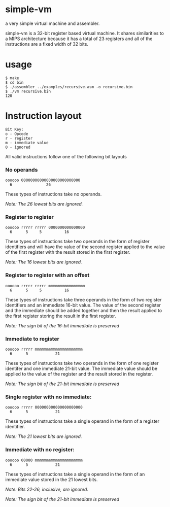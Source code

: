 simple-vm
=========
a very simple virtual machine and assembler.

simple-vm is a 32-bit register based virtual machine. It shares similarities to a MIPS 
architecture because it has a total of 23 registers and all of the instructions are a 
fixed width of 32 bits.

usage
=====
```
$ make
$ cd bin
$ ./assembler ../examples/recursive.asm -o recursive.bin
$ ./vm recursive.bin
120
```

# Instruction layout
```
Bit Key:
o - Opcode
r - register
m - immediate value
0 - ignored
```
All valid instructions follow one of the following bit layouts
### No operands
```
oooooo 00000000000000000000000000
  6               26
```
These types of instructions take no operands.

*Note: The 26 lowest bits are ignored.*

### Register to register
```
oooooo rrrrr rrrrr 0000000000000000
  6      5     5          16
```
These types of instructions take two operands in the form of register identifiers and 
will have the value of the second register applied to the value of the first register
with the result stored in the first register.

*Note: The 16 lowest bits are ignored.*

### Register to register with an offset
```
oooooo rrrrr rrrrr mmmmmmmmmmmmmmmm
  6      5     5          16
```
These types of instructions take three operands in the form of two register identifiers
and an immediate 16-bit value. The value of the second register and the immediate should
be added together and then the result applied to the first register storing the result
in the first register.

*Note: The sign bit of the 16-bit immediate is preserved*

### Immediate to register
```
oooooo rrrrr mmmmmmmmmmmmmmmmmmmmm
  6      5            21
```
These types of instructions take two operands in the form of one register identifer and
one immediate 21-bit value. The immediate value should be applied to the value of the
register and the result stored in the register.

*Note: The sign bit of the 21-bit immediate is preserved*

### Single register with no immediate:
```
oooooo rrrrr 000000000000000000000
  6      5            21
```
These types of instructions take a single operand in the form of a register identifier.

*Note: The 21 lowest bits are ignored.*

### Immediate with no register:
```
oooooo 00000 mmmmmmmmmmmmmmmmmmmmm
  6      5            21
```
These types of instructions take a single operand in the form of an immediate value stored
in the 21 lowest bits.

*Note: Bits 22-26, inclusive, are ignored.*

*Note: The sign bit of the 21-bit immediate is preserved*


